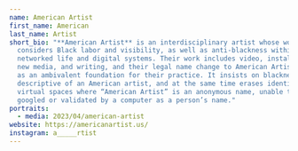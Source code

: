 ```yaml
---
name: American Artist
first_name: American
last_name: Artist
short_bio: "**American Artist** is an interdisciplinary artist whose work
  considers Black labor and visibility, as well as anti-blackness within
  networked life and digital systems. Their work includes video, installation,
  new media, and writing, and their legal name change to American Artist serves
  as an ambivalent foundation for their practice. It insists on blackness as
  descriptive of an American artist, and at the same time erases identity in
  virtual spaces where “American Artist” is an anonymous name, unable to be
  googled or validated by a computer as a person’s name."
portraits:
  - media: 2023/04/american-artist
website: https://americanartist.us/
instagram: a_____rtist
---
```

